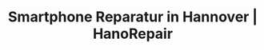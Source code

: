 ---
title: Smartphone Reparatur in Hannover | HanoRepair
description: Ihr Ansprechpartner für Handy, Smartphone und Tablet Reparaturen in Hannover. Wir bieten Ihnen schnelle und professionelle Reparaturen zu fairen Preisen.

############################ Slider ##########################
slider:
  enable : true
  slider_item:
    ################# Slider item loop
    - title : "Smartphone Reparatur <br>in Hannover"
      subtitle : "🚨 Handy kaputt? Wir helfen weiter!"
      bg_image : "uploads/smartphone-repair.jpg"
      image : ""
      image_position : "false"
      # slider navigator
      navigator:
        label : "Repair"
        icon : "fa-wrench" # fontawesome icon pack 4.7 | https://fontawesome.com/v4.7.0/icons/

      # slider buttons
      buttons:
        # button loop
        - label : "Kontakt"
          style : "white"
          link : "/kontakt"
          
        # button loop
        - label : "Zur Reparatur"
          style : "solid"
          link : "/smartphone-hersteller"

    ############### Slider item loop
    - title : "Garantie auf ausgewählte Reparaturen"
      subtitle : "🤝 Sprechen Sie uns an!"
      bg_image : "uploads/smartphone-repair2.jpg"
      image_position : "left"
      # slider navigator
      navigator:
        label : "Safe"
        icon : "fa-shield" # fontawesome icon pack 4.7 | https://fontawesome.com/v4.7.0/icons/

      # slider buttons
      buttons:
        # button loop
        - label : "Zur Reparatur"
          style : "solid"
          link : "/smartphone-hersteller"

    ############### Slider item loop
    - title : "Macbook & iMac Reparaturen"
      subtitle : "👨‍💻 Wir helfen bei Problemen mit Ihrem Mac"
      bg_image : "images/slider/bg2.jpg"
      image : "uploads/macbook-banner.png"
      image_position : "right"
      # slider navigator
      navigator:
        label : "Apple"
        icon : "fa-apple" # fontawesome icon pack 4.7 | https://fontawesome.com/v4.7.0/icons/

      # slider buttons
      buttons:
        # button loop
        - label : "Zur Reparatur"
          style : "solid"
          link : "/macbook-und-imac"


############################### Service ####################################
service:
  enable : true
  services:
    title : "Unser Service für Sie"
    subtitle : "Unser Team hilft Ihnen mit Ihrem Problem weiter!"
    title_icon : "fa-cogs" # fontawesome icon pack 4.7 | https://fontawesome.com/v4.7.0/icons/
    service_item:
      # service item loop
      - name : "Kostenlose Diagnose"
        icon : "fa-search" # fontawesome icon pack 4.7 | https://fontawesome.com/v4.7.0/icons/
        content : "High Life narwhal, banh mi PBR single-origin coffee Odd Future actually aliqua polaroid befor"
        
      # service item loop
      - name : "Garantie für Sie"
        icon : "fa-anchor" # fontawesome icon pack 4.7 | https://fontawesome.com/v4.7.0/icons/
        content : "High Life narwhal, banh mi PBR single-origin coffee Odd Future actually aliqua polaroid befor"
        
      # service item loop
      - name : "Handys & Tablets"
        icon : "fa-tablet" # fontawesome icon pack 4.7 | https://fontawesome.com/v4.7.0/icons/
        content : "High Life narwhal, banh mi PBR single-origin coffee Odd Future actually aliqua polaroid befor"
        
      # service item loop
      - name : "Alle Modelle"
        icon : "fa-commenting-o" # fontawesome icon pack 4.7 | https://fontawesome.com/v4.7.0/icons/
        content : "High Life narwhal, banh mi PBR single-origin coffee Odd Future actually aliqua polaroid befor"


############################ Brands logo slider ##########################
brands_logo_slider:
  enable : true
  slider_item:
    - name : "Google Logo"
      logo : "uploads/google-logo.png"
      link : "/smartphone-hersteller/google"
    - name : "Apple Logo"
      logo : "uploads/apple-logo.png"
      link : "/smartphone-hersteller/apple"
    - name : "Xiaomi Logo"
      logo : "uploads/xiaomi-logo.png"
      link : "/smartphone-hersteller/xiaomi"
    - name : "Samsung Logo"
      logo : "uploads/samsung-logo.png"
      link : "/smartphone-hersteller/samsung"
    - name : "OnePlus Logo"
      logo : "uploads/oneplus-logo.png"
      link : "/smartphone-hersteller/oneplus"
    - name : "HTC Logo"
      logo : "uploads/htc-logo.png"
      link : "/smartphone-hersteller/htc"


############################ Call to action #############################
call_to_action:
  enable : true
  title : "Wir helfen Ihnen schnell weiter!"
  subtitle : "Rufen Sie uns an oder kommen Sie vorbei"
  bg_image : "uploads/smartphone-repair2.jpg"
  buttons:
    - label : "Zur Anfahrt"
      style : "white"
      link : "/anfahrt"
    - label : "Jetzt Anrufen"
      style : "solid"
      link : "/kontakt"

  
############################### about ##################################
about:
  enable : true
  title : "Über uns"
  subtitle : "Seit 2010 in Hannover"
  bg_image : "uploads/smartphone-repair3.jpg"
  content : "Aenean sollicitudin, lorem quis bibendum auctor, nisi elit consequat ipsum, nec sagittis sem nibh id elit.
            Proin gravida nibh vel velit auctor Aenean sollicitudin, adipisicing elit sed lorem quis bibendum auctor."
  about_item:
    # about item loop
    - name : "Schnelle Reparatur"
      icon : "fa-tachometer" # fontawesome icon pack 4.7 | https://fontawesome.com/v4.7.0/icons/
      content : "Consectetur adipisicing elit sed do eiusmod tempor incididunt ut"
      
    # about item loop
    - name : "Gute Qualität"
      icon : "fa-diamond" # fontawesome icon pack 4.7 | https://fontawesome.com/v4.7.0/icons/
      content : "Consectetur adipisicing elit sed do eiusmod tempor incididunt ut"
      
    # about item loop
    - name : "Garantie für Sie"
      icon : "fa-shield" # fontawesome icon pack 4.7 | https://fontawesome.com/v4.7.0/icons/
      content : "Consectetur adipisicing elit sed do eiusmod tempor incididunt ut"

  
############################### funfact ##################################
funfact:
  enable : true
  funfact_item:
    # funfact item loop
    - name : "Clients"
      icon : "fa-user" # fontawesome icon pack 4.7 | https://fontawesome.com/v4.7.0/icons/
      count : "1200"
      
    # funfact item loop
    - name : "Item Sold"
      icon : "fa-institution" # fontawesome icon pack 4.7 | https://fontawesome.com/v4.7.0/icons/
      count : "1277"
      
    # funfact item loop
    - name : "Projects"
      icon : "fa-suitcase" # fontawesome icon pack 4.7 | https://fontawesome.com/v4.7.0/icons/
      count : "857"
      
    # funfact item loop
    - name : "Awwards"
      icon : "fa-trophy" # fontawesome icon pack 4.7 | https://fontawesome.com/v4.7.0/icons/
      count : "78"
---